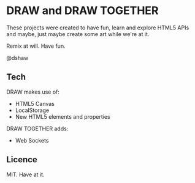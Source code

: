 # DRAW and DRAW TOGETHER #

These projects were created to have fun, learn and explore HTML5 APIs and maybe, just maybe create some art while we're at it.

Remix at will. Have fun.

@dshaw


## Tech ##

DRAW makes use of:
* HTML5 Canvas
* LocalStorage
* New HTML5 elements and properties

DRAW TOGETHER adds:
* Web Sockets


## Licence ##

MIT. Have at it.
